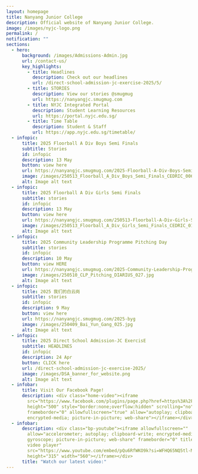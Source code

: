 ```yaml
---
layout: homepage
title: Nanyang Junior College
description: Official website of Nanyang Junior College.
image: /images/nyjc-logo.png
permalink: /
notification: ""
sections:
  - hero:
      background: /images/Admissions-Admin.jpg
      url: /contact-us/
      key_highlights:
        - title: Headlines
          description: Check out our headlines
          url: /direct-school-admission-jc-exercise-2025/5/
        - title: STORIES
          description: View our stories @smugmug
          url: https://nanyangjc.smugmug.com
        - title: NYJC Integrated Portal
          description: Student Learning Resources
          url: https://portal.nyjc.edu.sg/
        - title: Time Table
          description: Student & Staff
          url: https://app.nyjc.edu.sg/timetable/
  - infopic:
      title: 2025 Floorball A Div Boys Semi Finals
      subtitle: Stories
      id: infopic
      description: 13 May
      button: view here
      url: https://nanyangjc.smugmug.com/2025-Floorball-A-Div-Boys-Semi-Finals
      image: /images/250513_Floorball_A_Div_Boys_Semi_Finals_CEDRIC_006.jpg
      alt: Image alt text
  - infopic:
      title: 2025 Floorball A Div Girls Semi Finals
      subtitle: stories
      id: infopic
      description: 13 May
      button: view here
      url: https://nanyangjc.smugmug.com/250513-Floorball-A-Div-Girls-Semi-Finals
      image: /images/250513_Floorball_A_Div_Girls_Semi_Finals_CEDRIC_011.jpg
      alt: Image alt text
  - infopic:
      title: 2025 Community Leadership Programme Pitching Day
      subtitle: stories
      id: infopic
      description: 10 May
      button: view HERE
      url: https://nanyangjc.smugmug.com/2025-Community-Leadership-Programme-Pitching-Day
      image: /images/250510_CLP_Pitching_DIARIUS_027.jpg
      alt: Image alt text
  - infopic:
      title: 2025 我们的白云岗
      subtitle: stories
      id: infopic
      description: 9 May
      button: view here
      url: https://nanyangjc.smugmug.com/2025-byg
      image: /images/250409_Bai_Yun_Gang_025.jpg
      alt: Image alt text
  - infopic:
      title: 2025 Direct School Admission-JC ExercisE
      subtitle: HEADLINES
      id: infopic
      description: 24 Apr
      button: CLICK here
      url: /direct-school-admission-jc-exercise-2025/
      image: /images/DSA_banner_for_website.png
      alt: Image alt text
  - infobar:
      title: Visit Our Facebook Page!
      description: <div class="home-video"><iframe
        src="https://www.facebook.com/plugins/page.php?href=https%3A%2F%2Fwww.facebook.com%2FNanyangjc%2F&tabs=timeline&width=340&height=500&small_header=false&adapt_container_width=true&hide_cover=false&show_facepile=true&appId"
        height="500" style="border:none;overflow:hidden" scrolling="no"
        frameborder="0" allowfullscreen="true" allow="autoplay; clipboard-write;
        encrypted-media; picture-in-picture; web-share"></iframe></div>
  - infobar:
      description: <div class="bp-youtube"><iframe allowfullscreen=""
        allow="accelerometer; autoplay; clipboard-write; encrypted-media;
        gyroscope; picture-in-picture; web-share" frameborder="0" title="YouTube
        video player"
        src="https://www.youtube.com/embed/pQu6RfWKO9k?si=WFHQ65NQ5tl-M84f"
        height="315" width="560"></iframe></div>
      title: "Watch our latest video:"
---
```

